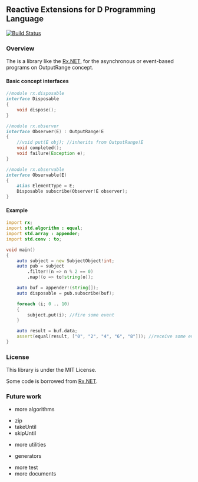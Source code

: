 ## Reactive Extensions for D Programming Language
[![Build Status](https://travis-ci.org/lempiji/rx.svg?branch=master)](https://travis-ci.org/lempiji/rx)

### Overview
The is a library like the [Rx.NET](https://github.com/Reactive-Extensions/Rx.NET), for the asynchronous or event-based programs on OutputRange concept.

#### Basic concept interfaces
```d
//module rx.disposable
interface Disposable
{
    void dispose();
}

//module rx.observer
interface Observer(E) : OutputRange!E
{
    //void put(E obj); //inherits from OutputRange!E
    void completed();
    void failure(Exception e);
}

//module rx.observable
interface Observable(E)
{
    alias ElementType = E;
    Disposable subscribe(Observer!E observer);
}

```

#### Example
```d
import rx;
import std.algorithm : equal;
import std.array : appender;
import std.conv : to;

void main()
{
    auto subject = new SubjectObject!int;
    auto pub = subject
        .filter!(n => n % 2 == 0)
        .map!(o => to!string(o));

    auto buf = appender!(string[]);
    auto disposable = pub.subscribe(buf);

    foreach (i; 0 .. 10)
    {
        subject.put(i); //fire some event
    }

    auto result = buf.data;
    assert(equal(result, ["0", "2", "4", "6", "8"])); //receive some event
}
```

### License
This library is under the MIT License.

Some code is borrowed from [Rx.NET](https://github.com/Reactive-Extensions/Rx.NET).

### Future work
- more algorithms
 * zip
 * takeUntil
 * skipUntil
- more utilities
 * generators
- more test
- more documents
